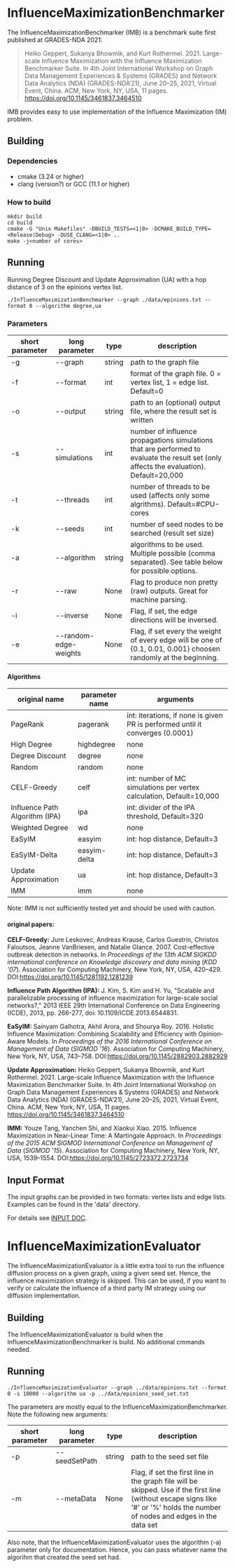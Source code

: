 # InfluenceMaximizationBenchmarker

The InfluenceMaximizationBenchmarker (IMB) is a benchmark suite first published at GRADES-NDA 2021:

> Heiko Geppert, Sukanya Bhowmik, and Kurt Rothermel. 2021. Large-scale Influence Maximization with the Influence Maximization Benchmarker Suite. In 4th Joint International Workshop on Graph Data Management Experiences & Systems (GRADES) and Network Data Analytics (NDA) (GRADES-NDA’21), June 20–25, 2021, Virtual Event, China. ACM, New York, NY, USA, 11 pages. https://doi.org/10.1145/3461837.3464510

IMB provides easy to use implementation of the Influence Maximization (IM) problem.




## Building

### Dependencies

*  cmake (3.24 or higher)
*  clang (version?) or GCC (11.1 or higher)

### How to build

```
mkdir build
cd build
cmake -G "Unix Makefiles" -DBUILD_TESTS=<1|0> -DCMAKE_BUILD_TYPE=<Release|Debug> -DUSE_CLANG=<1|0> ..
make -j<number of cores>
```

## Running

Running Degree Discount and Update Approximation (UA) with a hop distance of 3 on the epinions vertex list. 

`./InfluenceMaximizationBenchmarker --graph ./data/epinions.txt --format 0 --algorithm degree,ua`

### Parameters
| short parameter | long parameter | type | description |
|---|---|---|---|
|-g | --graph | string | path to the graph file |
|-f| --format | int | format of the graph file. 0 = vertex list, 1 = edge list. Default=0 |
|-o | --output | string | path to an (optional) output file, where the result set is written |
|-s | --simulations | int | number of influence propagations simulations that are performed to evaluate the result set (only affects the evaluation). Default=20,000|
|-t | --threads | int | number of threads to be used (affects only some algrithms). Default=#CPU-cores|
|-k | --seeds | int | number of seed nodes to be searched (result set size) |
|-a | --algorithm | string | algorithms to be used. Multiple possible (comma separated). See table below for possible options.|
|-r | --raw | None | Flag to produce non pretty (raw) outputs. Great for machine parsing. |
|-i | --inverse | None | Flag, if set, the edge directions will be inversed. |
|-e | --random-edge-weights | None | Flag, if set every the weight of every edge will be one of {0.1, 0.01, 0.001} choosen randomly at the beginning. |

#### Algorithms
| original name | parameter name | arguments | 
|---|---|---|
| PageRank | pagerank | int: iterations, if none is given PR is performed until it converges (0.0001) |
| High Degree | highdegree | none |
| Degree Discount | degree | none |
| Random | random | none |
| CELF-Greedy | celf | int: number of MC simulations per vertex calculation, Default=10,000 |
| Influence Path Algorithm (IPA) | ipa | int: divider of the IPA threshold, Default=320 |
| Weighted Degree | wd | none |
| EaSyIM | easyim | int: hop distance, Default=3|
| EaSyIM-Delta | easyim-delta | int: hop distance, Default=3 |
| Update Approximation | ua | int: hop distance, Default=3 |
| IMM | imm | none |

Note: IMM is not sufficiently tested yet and should be used with caution.

#### original papers:
**CELF-Greedy:**
Jure Leskovec, Andreas Krause, Carlos Guestrin, Christos Faloutsos, Jeanne VanBriesen, and Natalie Glance. 2007. Cost-effective outbreak detection in networks. In <i>Proceedings of the 13th ACM SIGKDD international conference on Knowledge discovery and data mining</i> (<i>KDD '07</i>). Association for Computing Machinery, New York, NY, USA, 420–429. DOI:https://doi.org/10.1145/1281192.1281239

**Influence Path Algorithm (IPA):**
J. Kim, S. Kim and H. Yu, "Scalable and parallelizable processing of influence maximization for large-scale social networks?," 2013 IEEE 29th International Conference on Data Engineering (ICDE), 2013, pp. 266-277, doi: 10.1109/ICDE.2013.6544831.

**EaSyIM:** 
Sainyam Galhotra, Akhil Arora, and Shourya Roy. 2016. Holistic Influence Maximization: Combining Scalability and Efficiency with Opinion-Aware Models. In <i>Proceedings of the 2016 International Conference on Management of Data</i> (<i>SIGMOD '16</i>). Association for Computing Machinery, New York, NY, USA, 743–758. DOI:https://doi.org/10.1145/2882903.2882929

**Update Approximation:** Heiko Geppert, Sukanya Bhowmik, and Kurt Rothermel. 2021. Large-scale Influence Maximization with the Influence Maximization Benchmarker Suite. In 4th Joint International Workshop on Graph Data Management Experiences & Systems (GRADES) and Network Data Analytics (NDA) (GRADES-NDA’21), June 20–25, 2021, Virtual Event, China. ACM, New York, NY, USA, 11 pages. https://doi.org/10.1145/3461837.3464510


**IMM:** 
Youze Tang, Yanchen Shi, and Xiaokui Xiao. 2015. Influence Maximization in Near-Linear Time: A Martingale Approach. In <i>Proceedings of the 2015 ACM SIGMOD International Conference on Management of Data</i> (<i>SIGMOD '15</i>). Association for Computing Machinery, New York, NY, USA, 1539–1554. DOI:https://doi.org/10.1145/2723372.2723734





## Input Format

The input graphs can be provided in two formats: vertex lists and edge lists.
Examples can be found in the 'data' directory.

For details see [INPUT DOC](./doc/input.md).



# InfluenceMaximizationEvaluator

The InfluenceMaximizationEvaluator is a little extra tool to run the influence diffusion process on a given graph, using a given seed set.
Hence, the influence maximization strategy is skipped.
This can be used, if you want to verify or calculate the influence of a third party IM strategy using our diffusion implementation.

## Building

The InfluenceMaximizationEvaluator is build when the InfluenceMaximizationBenchmarker is build.
No additional cmmands needed.

## Running 

`./InfluenceMaximizationEvaluator --graph ../data/epinions.txt --format 0 -s 10000 --algorithm ua -p ../data/epinions_seed_set.txt`

The parameters are mostly equal to the InfluenceMaximizationBenchmarker.
Note the following new arguments:

| short parameter | long parameter | type | description |
|---|---|---|---|
|-p | --seedSetPath | string | path to the seed set file |
|-m | --metaData | None | Flag, if set the first line in the graph file will be skipped. Use if the first line (without escape signs like '#' or '%' holds the number of nodes and edges in the data set|

Also note, that the InfluenceMaximizationEvaluator uses the algorithm (-a) parameter only for documentation.
Hence, you can pass whatever name the algorihm that created the seed set had.
